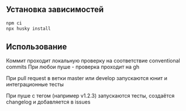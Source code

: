 ## Установка зависимостей

```sh
npm ci
npx husky install
```

## Использование

Коммит проходит локальную проверку на соответствие conventional commits
При любои пуше - проверка проходит на gh

При pull request в ветки master или develop запускаются юнит и интеграционные тесты

При пуше с тегом (например v1.2.3) запускаются тесты, создаётся changelog и добавляется в issues
